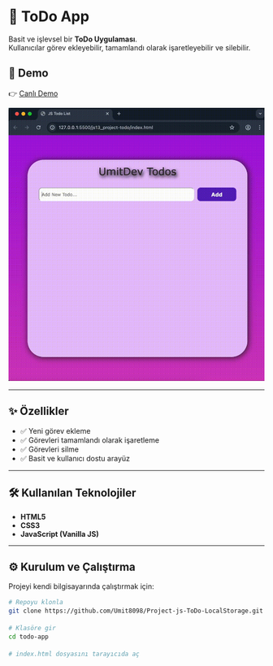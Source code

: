 # 📝 ToDo App

Basit ve işlevsel bir **ToDo Uygulaması**.  
Kullanıcılar görev ekleyebilir, tamamlandı olarak işaretleyebilir ve silebilir.

## 🚀 Demo
👉 [Canlı Demo](https://umit8098.github.io/Project-js-ToDo-LocalStorage/)  


![Uygulama Görseli](./ToDo.gif)  


---

## ✨ Özellikler
- ✅ Yeni görev ekleme  
- ✅ Görevleri tamamlandı olarak işaretleme  
- ✅ Görevleri silme  
- ✅ Basit ve kullanıcı dostu arayüz  

---

## 🛠 Kullanılan Teknolojiler
- **HTML5**  
- **CSS3**  
- **JavaScript (Vanilla JS)**  

---

## ⚙️ Kurulum ve Çalıştırma

Projeyi kendi bilgisayarında çalıştırmak için:

```bash
# Repoyu klonla
git clone https://github.com/Umit8098/Project-js-ToDo-LocalStorage.git

# Klasöre gir
cd todo-app

# index.html dosyasını tarayıcıda aç
